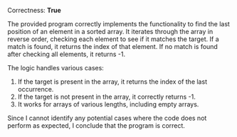 Correctness: **True**

The provided program correctly implements the functionality to find the last position of an element in a sorted array. It iterates through the array in reverse order, checking each element to see if it matches the target. If a match is found, it returns the index of that element. If no match is found after checking all elements, it returns -1.

The logic handles various cases:
1. If the target is present in the array, it returns the index of the last occurrence.
2. If the target is not present in the array, it correctly returns -1.
3. It works for arrays of various lengths, including empty arrays.

Since I cannot identify any potential cases where the code does not perform as expected, I conclude that the program is correct.